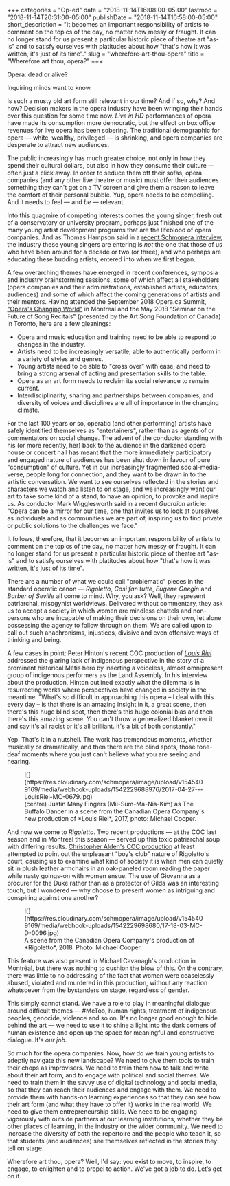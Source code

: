 +++
categories = "Op-ed"
date = "2018-11-14T16:08:00-05:00"
lastmod = "2018-11-14T20:31:00-05:00"
publishDate = "2018-11-14T16:58:00-05:00"
short_description = "It becomes an important responsibility of artists to comment on the topics of the day, no matter how messy or fraught. It can no longer stand for us present a particular historic piece of theatre art \"as-is\" and to satisfy ourselves with platitudes about how \"that's how it was written, it's just of its time\"."
slug = "wherefore-art-thou-opera"
title = "Wherefore art thou, opera?"
+++

Opera: dead or alive?

Inquiring minds want to know.

Is such a musty old art form still relevant in our time? And if so, why? And how?
Decision makers in the opera industry have been wringing their hands over this question for some time now. *Live in HD* performances of opera have made its consumption more democratic, but the effect on box office revenues for live opera has been sobering. The traditional demographic for opera — white, wealthy, privileged — is shrinking, and opera companies are desperate to attract new audiences. 

The public increasingly has much greater choice, not only in how they spend their cultural dollars, but also in how they consume their culture — often just a click away. In order to seduce them off their sofas, opera companies (and any other live theatre or music) must offer their audiences something they can't get on a TV screen and give them a reason to leave the comfort of their personal bubble. Yup, opera needs to be compelling. And it needs to feel — and *be* — relevant.
 
Into this quagmire of competing interests comes the young singer, fresh out of a conservatory or university program, perhaps just finished one of the many young artist development programs that are the lifeblood of opera companies. And as Thomas Hampson said in a [recent Schmopera interview](/talking-with-singers-thomas-hampson/), the industry these young singers are entering is *not* the one that those of us who have been around for a decade or two (or three), and who perhaps are educating these budding artists, entered into when we first began.

A few overarching themes have emerged in recent conferences, symposia and industry brainstorming sessions, some of which affect all stakeholders (opera companies and their administrations, established artists, educators, audiences) and some of which affect the coming generations of artists and their mentors. Having attended the September 2018 Opera.ca Summit, ["Opera's Changing World"](http://www.opera.ca/whats-new/latest-events/operas-changing-worlds-education-and-artist-training-summit-sold-out) in Montreal and the May 2018 "Seminar on the Future of Song Recitals" (presented by the Art Song Foundation of Canada) in Toronto, here are a few gleanings:

<ul "class=nospace">
<li> Opera and music education and training need to be able to respond to changes in the industry.
<li> Artists need to be increasingly versatile, able to authentically perform in a variety of styles and genres.
<li> Young artists need to be able to "cross over" with ease, and need to bring a strong arsenal of acting and presentation skills to the table.
<li> Opera as an art form needs to reclaim its social relevance to remain current.
<li> Interdisciplinarity, sharing and partnerships between companies, and diversity of voices and disciplines are all of importance in the changing climate.
</ul>

For the last 100 years or so, operatic (and other performing) artists have safely identified themselves as "entertainers", rather than as agents of or commentators on social change. The advent of the conductor standing with his (or more recently, her) back to the audience in the darkened opera house or concert hall has meant that the more immediately participatory and engaged nature of audiences has been shut down in favour of pure "consumption" of culture. Yet in our increasingly fragmented social-media-verse, people long for connection, and they want to be drawn in to the artistic conversation. We want to see ourselves reflected in the stories and characters we watch and listen to on stage, and we increasingly want our art to take some kind of a stand, to have an opinion, to provoke and inspire us. As conductor Mark Wigglesworth said in a recent *Guardian* article: "Opera can be a mirror for our time, one that invites us to look at ourselves as individuals and as communities we are part of, inspiring us to find private or public solutions to the challenges we face."

It follows, therefore, that it becomes an important responsibility of artists to comment on the topics of the day, no matter how messy or fraught. It can no longer stand for us present a particular historic piece of theatre art "as-is" and to satisfy ourselves with platitudes about how "that's how it was written, it's just of its time". 

There are a number of what we could call "problematic" pieces in the standard operatic canon — *Rigoletto*, *Così fan tutte*, *Eugene Onegin* and *Barber of Seville* all come to mind. Why, you ask? Well, they represent patriarchal, misogynist worldviews. Delivered without commentary, they ask us to accept a society in which women are mindless chattels and non-persons who are incapable of making their decisions on their own, let alone possessing the agency to follow through on them. We are called upon to call out such anachronisms, injustices, divisive and even offensive ways of thinking and being.
 
A few cases in point: Peter Hinton's recent COC production of [*Louis Riel*](/discomfort-louis-riel-at-the-coc/) addressed the glaring lack of indigenous perspective in the story of a prominent historical Métis hero by inserting a voiceless, almost omnipresent group of indigenous performers as the Land Assembly. In his interview about the production, Hinton outlined exactly what the dilemma is in resurrecting works where perspectives have changed in society in the meantime: "What's so difficult in approaching this opera – I deal with this every day – is that there is an amazing insight in it, a great scene, then there's this huge blind spot, then there's this huge colonial bias and then there's this amazing scene. You can't throw a generalized blanket over it and say it's all racist or it's all brilliant. It's a bit of both constantly." 

Yep. That's it in a nutshell. The work has tremendous moments, whether musically or dramatically, and then there are the blind spots, those tone-deaf moments where you just can't believe what you are seeing and hearing.

<figure data-type="image">
![](https://res.cloudinary.com/schmopera/image/upload/v1545409169/media/webhook-uploads/1542229688976/2017-04-27---LouisRiel-MC-0679.jpg)
<figcaption>(centre) Justin Many Fingers (Mii-Sum-Ma-Nis-Kim) as The Buffalo Dancer in a scene from the Canadian Opera Company's new production of *Louis Riel*, 2017, photo: Michael Cooper.</figcaption>
</figure>
 
And now we come to *Rigoletto*. Two recent productions — at the COC last season and in Montréal this season — served up this toxic patriarchal soup with differing results. [Christopher Alden's COC production](/great-music-distracting-sexuality-rigoletto/) at least attempted to point out the unpleasant "boy's club" nature of Rigoletto's court, causing us to examine what kind of society it is when men can quietly sit in plush leather armchairs in an oak-paneled room reading the paper while nasty goings-on with women ensue. The use of Giovanna as a procurer for the Duke rather than as a protector of Gilda was an interesting touch, but I wondered — why choose to present women as intriguing and conspiring against one another?

<figure data-type="image">
![](https://res.cloudinary.com/schmopera/image/upload/v1545409169/media/webhook-uploads/1542229698680/17-18-03-MC-D-0096.jpg)
<figcaption>A scene from the Canadian Opera Company's production of *Rigoletto*, 2018. Photo: Michael Cooper.</figcaption>
</figure>

This feature was also present in Michael Cavanagh's production in Montréal, but there was nothing to cushion the blow of this. On the contrary, there was little to no addressing of the fact that women were ceaselessly abused, violated and murdered in this production, without any reaction whatsoever from the bystanders on stage, regardless of gender. 

This simply cannot stand. We have a role to play in meaningful dialogue around difficult themes — #MeToo, human rights, treatment of indigenous peoples, genocide, violence and so on. It's no longer good enough to hide behind the art — we need to use it to shine a light into the dark corners of human existence and open up the space for meaningful and constructive dialogue. It's *our job*.
 
So much for the opera companies. Now, how do we train young artists to adeptly navigate this new landscape? We need to give them tools to train their chops as improvisers. We need to train them how to talk and write about their art form, and to engage with political and social themes. We need to train them in the savvy use of digital technology and social media, so that they can reach their audiences and engage with them. We need to provide them with hands-on learning experiences so that they can see how their art form (and what they have to offer it) works in the real world. We need to give them entrepreneurship skills. We need to be engaging vigorously with outside partners at our learning institutions, whether they be other places of learning, in the industry or the wider community. We need to increase the diversity of both the repertoire and the people who teach it, so that students (and audiences) see themselves reflected in the stories they tell on stage.
 
Wherefore art thou, opera? Well, I'd say: you exist to move, to inspire, to engage, to enlighten and to propel to action. We've got a job to do. Let’s get on it.
